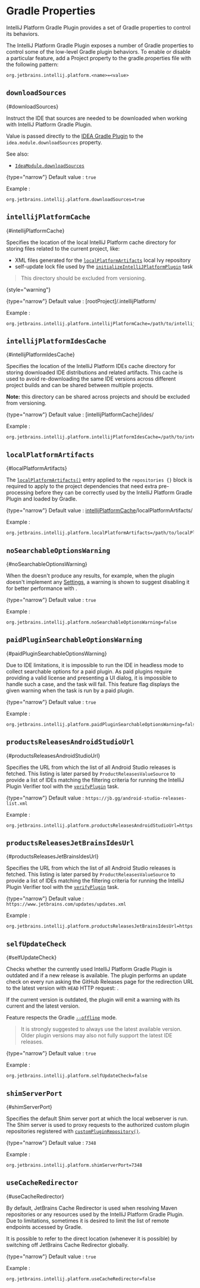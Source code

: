 <!-- Copyright 2000-2025 JetBrains s.r.o. and contributors. Use of this source code is governed by the Apache 2.0 license. -->

# Gradle Properties

<link-summary>IntelliJ Platform Gradle Plugin provides a set of Gradle properties to control its behaviors.</link-summary>

<include from="tools_intellij_platform_gradle_plugin.md" element-id="faq"/>

The IntelliJ Platform Gradle Plugin exposes a number of Gradle properties to control some of the low-level Gradle plugin behaviors.
To enable or disable a particular feature, add a Project property to the <path>gradle.properties</path> file with the following pattern:

```
org.jetbrains.intellij.platform.<name>=<value>
```


## `downloadSources`
{#downloadSources}

Instruct the IDE that sources are needed to be downloaded when working with IntelliJ Platform Gradle Plugin.

Value is passed directly to the [IDEA Gradle Plugin](https://docs.gradle.org/current/userguide/idea_plugin.html) to the `idea.module.downloadSources` property.

See also:
- [`IdeaModule.downloadSources`](https://docs.gradle.org/current/dsl/org.gradle.plugins.ide.idea.model.IdeaModule.html#org.gradle.plugins.ide.idea.model.IdeaModule:downloadSources)

{type="narrow"}
Default value
: `true`

Example
:
```
org.jetbrains.intellij.platform.downloadSources=true
```


## `intellijPlatformCache`
{#intellijPlatformCache}

Specifies the location of the local IntelliJ Platform cache directory for storing files related to the current project, like:
- XML files generated for the [`localPlatformArtifacts`](tools_intellij_platform_gradle_plugin_repositories_extension.md#additional-repositories) local Ivy repository
- self-update lock file used by the [`initializeIntelliJPlatformPlugin`](tools_intellij_platform_gradle_plugin_tasks.md#initializeIntelliJPlatformPlugin) task

> This directory should be excluded from versioning.
>
{style="warning"}

{type="narrow"}
Default value
: <path>[rootProject]/.intellijPlatform/</path>

Example
:
```
org.jetbrains.intellij.platform.intellijPlatformCache=/path/to/intellijPlatformCache/
```


## `intellijPlatformIdesCache`
{#intellijPlatformIdesCache}

Specifies the location of the IntelliJ Platform IDEs cache directory for storing downloaded IDE distributions
and related artifacts. This cache is used to avoid re-downloading the same IDE versions across different
project builds and can be shared between multiple projects.

**Note:** this directory can be shared across projects and should be excluded from versioning.

{type="narrow"}
Default value
: <path>[intellijPlatformCache]/ides/</path>

Example
:
```
org.jetbrains.intellij.platform.intellijPlatformIdesCache=/path/to/intellijPlatformCache/ides
```


## `localPlatformArtifacts`
{#localPlatformArtifacts}

The [`localPlatformArtifacts()`](tools_intellij_platform_gradle_plugin_repositories_extension.md#additional-repositories) entry applied to the `repositories {}` block is required to apply to the project dependencies that need extra pre-processing before they can be correctly used by the IntelliJ Platform Gradle Plugin and loaded by Gradle.

{type="narrow"}
Default value
: <path>[intellijPlatformCache](#intellijPlatformCache)/localPlatformArtifacts/</path>

Example
:
```
org.jetbrains.intellij.platform.localPlatformArtifacts=/path/to/localPlatformArtifacts/
```


## `noSearchableOptionsWarning`
{#noSearchableOptionsWarning}

When the [](tools_intellij_platform_gradle_plugin_tasks.md#buildSearchableOptions) doesn't produce any results, for example, when the plugin doesn't implement any [Settings](settings.md), a warning is shown to suggest disabling it for better performance with [](tools_intellij_platform_gradle_plugin_extension.md#intellijPlatform-buildSearchableOptions).

{type="narrow"}
Default value
: `true`

Example
:
```
org.jetbrains.intellij.platform.noSearchableOptionsWarning=false
```


## `paidPluginSearchableOptionsWarning`
{#paidPluginSearchableOptionsWarning}

Due to IDE limitations, it is impossible to run the IDE in headless mode to collect searchable options for a paid plugin.
As paid plugins require providing a valid license and presenting a UI dialog, it is impossible to handle such a case, and the task will fail.
This feature flag displays the given warning when the task is run by a paid plugin.

{type="narrow"}
Default value
: `true`

Example
:
```
org.jetbrains.intellij.platform.paidPluginSearchableOptionsWarning=false
```


## `productsReleasesAndroidStudioUrl`
{#productsReleasesAndroidStudioUrl}

Specifies the URL from which the list of all Android Studio releases is fetched.
This listing is later parsed by `ProductReleasesValueSource` to provide a list of IDEs matching the filtering criteria for running the IntelliJ Plugin Verifier tool with the [`verifyPlugin`](tools_intellij_platform_gradle_plugin_tasks.md#verifyPlugin) task.

{type="narrow"}
Default value
: `https://jb.gg/android-studio-releases-list.xml`

Example
:
```
org.jetbrains.intellij.platform.productsReleasesAndroidStudioUrl=https://...
```


## `productsReleasesJetBrainsIdesUrl`
{#productsReleasesJetBrainsIdesUrl}

Specifies the URL from which the list of all Android Studio releases is fetched.
This listing is later parsed by `ProductReleasesValueSource` to provide a list of IDEs matching the filtering criteria for running the IntelliJ Plugin Verifier tool with the [`verifyPlugin`](tools_intellij_platform_gradle_plugin_tasks.md#verifyPlugin) task.

{type="narrow"}
Default value
: `https://www.jetbrains.com/updates/updates.xml`

Example
:
```
org.jetbrains.intellij.platform.productsReleasesJetBrainsIdesUrl=https://...
```


## `selfUpdateCheck`
{#selfUpdateCheck}

Checks whether the currently used IntelliJ Platform Gradle Plugin is outdated and if a new release is available.
The plugin performs an update check on every run asking the GitHub Releases page for the redirection URL
to the latest version with `HEAD` HTTP request: [](https://github.com/JetBrains/intellij-platform-gradle-plugin/releases/latest).

If the current version is outdated, the plugin will emit a warning with its current and the latest version.

Feature respects the Gradle [`--offline`](https://docs.gradle.org/current/userguide/command_line_interface.html#sec:command_line_execution_options) mode.

> It is strongly suggested to always use the latest available version. Older plugin versions may also not fully support the latest IDE releases.

{type="narrow"}
Default value
: `true`

Example
:
```
org.jetbrains.intellij.platform.selfUpdateCheck=false
```


## `shimServerPort`
{#shimServerPort}

Specifies the default Shim server port at which the local webserver is run.
The Shim server is used to proxy requests to the authorized custom plugin repositories registered with [`customPluginRepository()`](tools_intellij_platform_gradle_plugin_repositories_extension.md#additional-repositories).

{type="narrow"}
Default value
: `7348`

Example
:
```
org.jetbrains.intellij.platform.shimServerPort=7348
```


## `useCacheRedirector`
{#useCacheRedirector}

By default, JetBrains Cache Redirector is used when resolving Maven repositories or any resources used by the IntelliJ Platform Gradle Plugin.
Due to limitations, sometimes it is desired to limit the list of remote endpoints accessed by Gradle.

It is possible to refer to the direct location (whenever it is possible) by switching off JetBrains Cache Redirector globally.

{type="narrow"}
Default value
: `true`

Example
:
```
org.jetbrains.intellij.platform.useCacheRedirector=false
```
